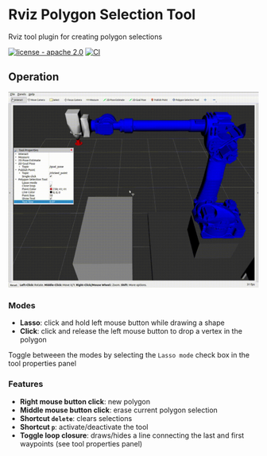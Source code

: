 # Rviz Polygon Selection Tool
Rviz tool plugin for creating polygon selections

[![license - apache 2.0](https://img.shields.io/:license-Apache%202.0-yellowgreen.svg)](https://opensource.org/licenses/Apache-2.0)
[![CI](https://github.com/marip8/rviz_polygon_selection_tool/actions/workflows/main.yml/badge.svg)](https://github.com/marip8/rviz_polygon_selection_tool/actions/workflows/main.yml)

## Operation

![example](docs/example.gif)

### Modes
- **Lasso**: click and hold left mouse button while drawing a shape
- **Click**: click and release the left mouse button to drop a vertex in the polygon

Toggle betweeen the modes by selecting the `Lasso mode` check box in the tool properties panel

### Features
- **Right mouse button click**: new polygon
- **Middle mouse button click**: erase current polygon selection
- **Shortcut `delete`**: clears selections
- **Shortcut `p`**: activate/deactivate the tool
- **Toggle loop closure**: draws/hides a line connecting the last and first waypoints (see tool properties panel)
